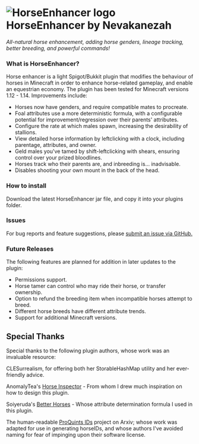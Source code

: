 
#  ![HorseEnhancer logo](https://www.spigotmc.org/data/resource_icons/75/75692.jpg?1583213795) HorseEnhancer by Nevakanezah
*All-natural horse enhancement, adding horse genders, lineage tracking, better breeding, and powerful commands!*

### What is HorseEnhancer?
Horse enhancer is a light Spigot/Bukkit plugin that modifies the behaviour of horses in Minecraft in order to enhance horse-related gameplay, and enable an equestrian economy.
The plugin has been tested for Minecraft versions 1.12 - 1.14.
Improvements include:
* Horses now have genders, and require compatible mates to procreate.
* Foal attributes use a more deterministic formula, with a configurable potential for improvement/regression over their parents' attributes.
* Configure the rate at which males spawn, increasing the desirability of stallions.
* View detailed horse information by leftclicking with a clock, including parentage, attributes, and owner.
* Geld males you've tamed by shift-leftclicking with shears, ensuring control over your prized bloodlines.
* Horses track who their parents are, and inbreeding is... inadvisable.
* Disables shooting your own mount in the back of the head.

### How to install
Download the latest HorseEnhancer jar file, and copy it into your plugins folder.

### Issues
For bug reports and feature suggestions, please [submit an issue via GitHub.](https://github.com/Nevakanezah/HorseEnhancer/issues)

### Future Releases
The following features are planned for addition in later updates to the plugin:
* Permissions support.
* Horse tamer can control who may ride their horse, or transfer ownership.
* Option to refund the breeding item when incompatible horses attempt to breed.
* Different horse breeds have different attribute trends.
* Support for additional Minecraft versions.

## Special Thanks
Special thanks to the following plugin authors, whose work was an invaluable resource:

CLESurrealism, for offering both her StorableHashMap utility and her ever-friendly advice.

AnomalyTea's [Horse Inspector](https://github.com/AnomalyTea/Horse-Inspector) - From whom I drew much inspiration on how to design this plugin.

Soiyeruda's [Better Horses](https://www.spigotmc.org/resources/better-horses.2477/) - Whose attribute determination formula I used in this plugin.

The human-readable [ProQuints IDs](https://arxiv.org/html/0901.4016) project on Arxiv; whose work was adapted for use in generating horseIDs, and whose authors I've avoided naming for fear of impinging upon their software license.
